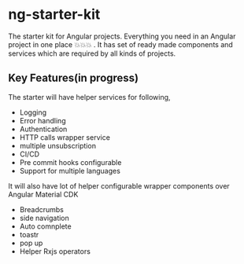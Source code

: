 # ng-starter-kit
The starter kit for Angular projects. Everything you need in an Angular project in one place :boom::boom::boom: . It has  set of ready made components and services which are required by all kinds of projects.

## Key Features(in progress)

The starter will have helper services for following,

* Logging
* Error handling
* Authentication
* HTTP calls wrapper service
* multiple unsubscription
* CI/CD
* Pre commit hooks configurable
* Support for multiple languages

It will also have lot of helper configurable wrapper components  over Angular Material CDK

* Breadcrumbs
* side navigation
* Auto comnplete
* toastr
* pop up
* Helper Rxjs operators



